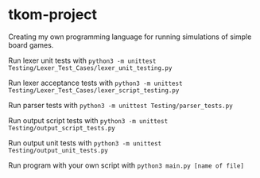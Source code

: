 # tkom-project

Creating my own programming language for running simulations of simple board games.

Run lexer unit tests with
```python3 -m unittest Testing/Lexer_Test_Cases/lexer_unit_testing.py```

Run lexer acceptance tests with
```python3 -m unittest Testing/Lexer_Test_Cases/lexer_script_testing.py```

Run parser tests with
```python3 -m unittest Testing/parser_tests.py```

Run output script tests with
```python3 -m unittest Testing/output_script_tests.py```

Run output unit tests with
```python3 -m unittest Testing/output_unit_tests.py```

Run program with your own script with
```python3 main.py [name of file]```